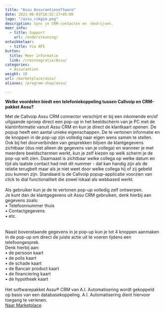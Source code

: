 ```yaml
---
title: "Assu Assurantiesoftware"
date: 2021-06-03T16:52:17+05:00
logo: "/assu_cskgim.png"
description: Sync je CRM-contacten en -bedrijven.
meer_info:
  - title: Support
    url: /ondersteuning/
ontwikkelaar:
  - title: Via API
button:
  title: Meer informatie
  link: /crmintegratie/Assu/
categories:
  - Assurantien
weight: 10
url: /marketplace/assu/
aliases: /program-shop/assu/

---
```


**Welke voordelen biedt een telefoniekoppeling tussen Callvoip en CRM-pakket Assu?**

Met de Callvoip Assu CRM connector verschijnt er bij een inkomende en/of uitgaande oproep direct een pop-up in het beeldscherm van je PC met de klantinformatie vanuit Assu CRM en kun je direct de klantkaart openen.
De popup heeft een aantal unieke eigenschappen. De te vertonen informatie en de knoppen in de pop-up zijn volledig naar eigen wens samen te stellen. Ook bij het doorverbinden van gesprekken blijven de klantgegevens zichtbaar (dus niet alleen de gegevens van je collega) en wanneer je met meerdere beeldschermen werkt, kun je zelf kiezen op welk scherm je de pop-up wilt zien. Daarnaast is zichtbaar welke collega op welke datum en tijd als laatste contact had met dit nummer - dat kan handig zijn als de relatie terugbelt maar als je niet weet door welke collega hij of zij gebeld zou kunnen zijn. Standaard is de Callvoip popup-applicatie voorzien van click to dial functionaliteit die zowel lokaal als webbased werkt. <br>
<br>
Als gebruiker kun je de te vertonen pop-up volledig zelf ontwerpen. <br>
Je kunt dan de klantgegevens uit Assu CRM gebruiken, denk hierbij aan gegevens zoals: <br>
• Telefoonnummer thuis<br>
• Contactgegevens<br>
• etc.<br>
<br>
<br>
Naast bovenstaande gegevens in je pop-up kun je tot 4 knoppen aanmaken in de pop-up om direct de juiste actie uit te voeren tijdens een telefoongesprek. <br>
Denk hierbij aan:<br>
• de persoon kaart <br>
• de polis kaart <br>
• de schade kaart <br>
• de Bancair product kaart <br>
• de financiering kaart <br>
• de hypotheek kaart <br>
<br>
Het softwarepakket Assu® CRM van A.I. Automatisering wordt gekoppeld op basis van een databasekoppeling. A.I. Automatisering dient hiervoor toegang te verlenen.
<br><a href="/marketplace" class="button">Naar Marketplace</a>
